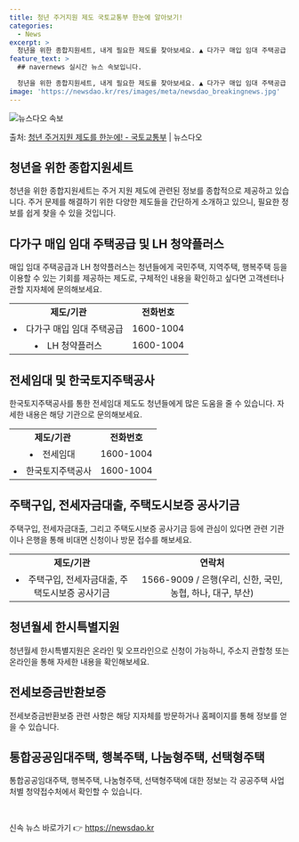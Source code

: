 ```yaml
---
title: 청년 주거지원 제도 국토교통부 한눈에 알아보기!
categories:
  - News
excerpt: >
  청년을 위한 종합지원세트, 내게 필요한 제도를 찾아보세요. ▲ 다가구 매입 임대 주택공급   LH 청약플러스…
feature_text: >
  ## navernews 실시간 뉴스 속보입니다.

  청년을 위한 종합지원세트, 내게 필요한 제도를 찾아보세요. ▲ 다가구 매입 임대 주택공급   LH 청약플러스…
image: 'https://newsdao.kr/res/images/meta/newsdao_breakingnews.jpg'
---
```


![뉴스다오 속보](https://newsdao.kr/res/images/meta/newsdao_breakingnews.jpg)

<p>출처: <a href="https://newsdao.kr/3782" rel="dofollow">청년 주거지원 제도를 한눈에! - 국토교통부</a> | 뉴스다오</p>

<h2 data-ke-size="size26">청년을 위한 종합지원세트</h2>
<p data-ke-size="size16">청년을 위한 종합지원세트는 주거 지원 제도에 관련된 정보를 종합적으로 제공하고 있습니다. 주거 문제를 해결하기 위한 다양한 제도들을 간단하게 소개하고 있으니, 필요한 정보를 쉽게 찾을 수 있을 것입니다.</p>

<h2>다가구 매입 임대 주택공급 및 LH 청약플러스</h2>
<p data-ke-size="size16">매입 임대 주택공급과 LH 청약플러스는 청년들에게 국민주택, 지역주택, 행복주택 등을 이용할 수 있는 기회를 제공하는 제도로, 구체적인 내용을 확인하고 싶다면 고객센터나 관할 지자체에 문의해보세요.</p>

<table>
	<tr>
		<td style="text-align: center; height: 17px;"><b>제도/기관</b></td>
		<td style="text-align: center; height: 17px;"><b>전화번호</b></td>
	</tr>
	<tr>
		<td style="text-align: center; height: 17px;"><li>다가구 매입 임대 주택공급</li></td>
		<td style="text-align: center; height: 17px;">1600-1004</td>
	</tr>
	<tr>
		<td style="text-align: center; height: 17px;"><li>LH 청약플러스</li></td>
		<td style="text-align: center; height: 17px;">1600-1004</td>
	</tr>
</table>

<h2>전세임대 및 한국토지주택공사</h2>
<p data-ke-size="size16">한국토지주택공사를 통한 전세임대 제도도 청년들에게 많은 도움을 줄 수 있습니다. 자세한 내용은 해당 기관으로 문의해보세요.</p>
<table>
	<tr>
		<td style="text-align: center; height: 17px;"><b>제도/기관</b></td>
		<td style="text-align: center; height: 17px;"><b>전화번호</b></td>
	</tr>
	<tr>
		<td style="text-align: center; height: 17px;"><li>전세임대</li></td>
		<td style="text-align: center; height: 17px;">1600-1004</td>
	</tr>
	<tr>
		<td style="text-align: center; height: 17px;"><li>한국토지주택공사</li></td>
		<td style="text-align: center; height: 17px;">1600-1004</td>
	</tr>
</table>

<h2>주택구입, 전세자금대출, 주택도시보증 공사기금</h2>
<p data-ke-size="size16">주택구입, 전세자금대출, 그리고 주택도시보증 공사기금 등에 관심이 있다면 관련 기관이나 은행을 통해 비대면 신청이나 방문 접수를 해보세요.</p>
<table>
	<tr>
		<td style="text-align: center; height: 17px;"><b>제도/기관</b></td>
		<td style="text-align: center; height: 17px;"><b>연락처</b></td>
	</tr>
	<tr>
		<td style="text-align: center; height: 17px;"><li>주택구입, 전세자금대출, 주택도시보증 공사기금</li></td>
		<td style="text-align: center; height: 17px;">1566-9009 / 은행(우리, 신한, 국민, 농협, 하나, 대구, 부산)</td>
	</tr>
</table>

<h2>청년월세 한시특별지원</h2>
<p data-ke-size="size16">청년월세 한시특별지원은 온라인 및 오프라인으로 신청이 가능하니, 주소지 관할청 또는 온라인을 통해 자세한 내용을 확인해보세요.</p>

<h2>전세보증금반환보증</h2>
<p data-ke-size="size16">전세보증금반환보증 관련 사항은 해당 지자체를 방문하거나 홈페이지를 통해 정보를 얻을 수 있습니다.</p>

<h2>통합공공임대주택, 행복주택, 나눔형주택, 선택형주택</h2>
<p data-ke-size="size16">통합공공임대주택, 행복주택, 나눔형주택, 선택형주택에 대한 정보는 각 공공주택 사업처별 청약접수처에서 확인할 수 있습니다.</p>

<p data-ke-size="size16">&nbsp;</p> 

신속 뉴스 바로가기 👉 <a href="https://newsdao.kr" rel="dofollow">https://newsdao.kr</a>


